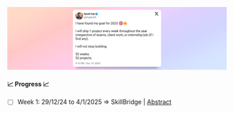 ![Header Tweet](./header_tweet.png)

#### 📈 Progress 📈

- [ ] Week 1: 29/12/24 to 4/1/2025 => SkillBridge | [Abstract](https://www.canva.com/design/DAGXarLWr_Y/zEF5s1Z9Rhm5zDqRtZsWxA/edit?utm_content=DAGXarLWr_Y&utm_campaign=designshare&utm_medium=link2&utm_source=sharebutton)
